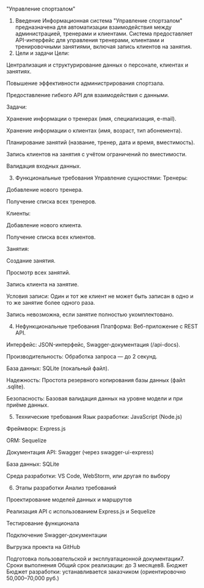 "Управление спортзалом"

1. Введение
Информационная система "Управление спортзалом" предназначена для автоматизации взаимодействия между администрацией, тренерами и клиентами. Система предоставляет API-интерфейс для управления тренерами, клиентами и тренировочными занятиями, включая запись клиентов на занятия.
2. Цели и задачи
Цели:

Централизация и структурирование данных о персонале, клиентах и занятиях.

Повышение эффективности администрирования спортзала.

Предоставление гибкого API для взаимодействия с данными.

Задачи:

Хранение информации о тренерах (имя, специализация, e-mail).

Хранение информации о клиентах (имя, возраст, тип абонемента).

Планирование занятий (название, тренер, дата и время, вместимость).

Запись клиентов на занятия с учётом ограничений по вместимости.

Валидация входных данных.

3. Функциональные требования
Управление сущностями:
Тренеры:

Добавление нового тренера.

Получение списка всех тренеров.

Клиенты:

Добавление нового клиента.

Получение списка всех клиентов.

Занятия:

Создание занятия.

Просмотр всех занятий.

Запись клиента на занятие.

Условия записи:
Один и тот же клиент не может быть записан в одно и то же занятие более одного раза.

Запись невозможна, если занятие полностью укомплектовано.

4. Нефункциональные требования
Платформа: Веб-приложение с REST API.

Интерфейс: JSON-интерфейс, Swagger-документация (/api-docs).

Производительность: Обработка запроса — до 2 секунд.

База данных: SQLite (локальный файл).

Надежность: Простота резервного копирования базы данных (файл .sqlite).

Безопасность: Базовая валидация данных на уровне модели и при приёме данных.

5. Технические требования
Язык разработки: JavaScript (Node.js)

Фреймворк: Express.js

ORM: Sequelize

Документация API: Swagger (через swagger-ui-express)

База данных: SQLite

Среда разработки: VS Code, WebStorm, или другая по выбору

6. Этапы разработки
Анализ требований

Проектирование моделей данных и маршрутов

Реализация API с использованием Express.js и Sequelize

Тестирование функционала

Подключение Swagger-документации

Выгрузка проекта на GitHub

Подготовка пользовательской и эксплуатационной документации7. Сроки выполнения
Общий срок реализации: до 3 месяцев8. Бюджет
Бюджет разработки: устанавливается заказчиком (ориентировочно 50,000–70,000 руб.)


